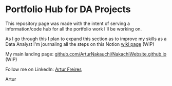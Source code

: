 # Portfolio Hub for DA Projects
This repository page was made with the intent of serving a information/code hub for all the portfolio work I'll be working on.

As I go through this I plan to expand this section as to improve my skills as a Data Analyst
I'm journaling all the steps on this Notion [wiki page](https://www.notion.so/b3805eb202744a2cb81092f487e1b669?v=e6b15566148741f8b3a570ff966a89d3) (WIP)

My main landing page: [github.com/ArturNakauchi/NakachiWebsite.github.io](https://github.com/ArturNakauchi/NakachiWebsite.github.io) (WIP)

Follow me on LinkedIn: [Artur Freires](https://www.linkedin.com/in/arturfreires/)

Artur
